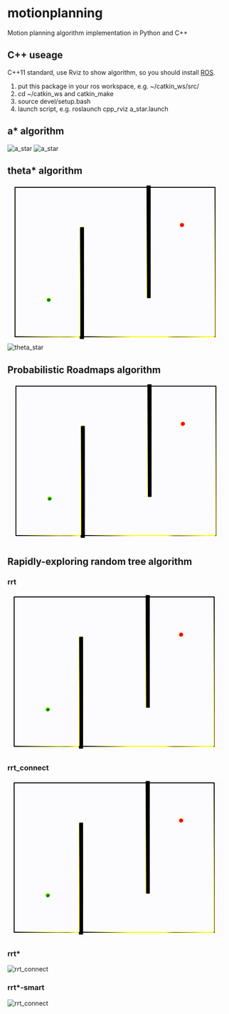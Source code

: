 # motionplanning
Motion planning algorithm implementation in Python and C++

## C++ useage

C++11 standard, use Rviz to show algorithm, so you should install [ROS](https://www.ros.org/).

1. put this package in your ros workspace, e.g. ~/catkin_ws/src/
2. cd ~/catkin_ws and catkin_make
3. source devel/setup.bash
4. launch script, e.g. roslaunch cpp_rviz a_star.launch

## a* algorithm
![a_star](https://github.com/dawnjeanh/image_resource/raw/master/gif/a_star.gif)
![a_star](https://github.com/dawnjeanh/image_resource/raw/master/gif/a_star_rviz.gif)

## theta* algorithm
![theta_star](https://github.com/dawnjeanh/image_resource/raw/master/gif/theta_star.gif)
![theta_star](https://github.com/dawnjeanh/image_resource/raw/master/gif/theta_star_rviz.gif)

## Probabilistic Roadmaps algorithm
![prm](https://github.com/dawnjeanh/image_resource/raw/master/gif/prm.gif)

## Rapidly-exploring random tree algorithm

### rrt
![rrt](https://github.com/dawnjeanh/image_resource/raw/master/gif/rrt.gif)

### rrt_connect
![rrt_connect](https://github.com/dawnjeanh/image_resource/raw/master/gif/rrt_connect.gif)

### rrt*
![rrt_connect](https://github.com/dawnjeanh/image_resource/raw/master/gif/rrt_star.gif)

### rrt*-smart
![rrt_connect](https://github.com/dawnjeanh/image_resource/raw/master/gif/rrt_star_smart.gif)